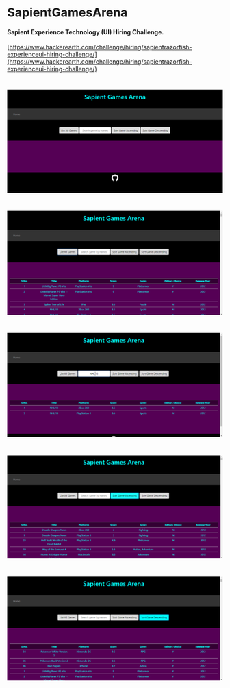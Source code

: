 # SapientGamesArena

#### Sapient Experience Technology (UI) Hiring Challenge.
[https://www.hackerearth.com/challenge/hiring/sapientrazorfish-experienceui-hiring-challenge/](https://www.hackerearth.com/challenge/hiring/sapientrazorfish-experienceui-hiring-challenge/)

#
![Home](https://raw.githubusercontent.com/Deepak5j/SapientGamesArena/master/Screenshots/1Home.PNG)
#
![Game List](https://raw.githubusercontent.com/Deepak5j/SapientGamesArena/master/Screenshots/2GameList1.PNG)
#
![Game Search](https://raw.githubusercontent.com/Deepak5j/SapientGamesArena/master/Screenshots/3SearchGame.PNG)
#
![Sort Asc](https://raw.githubusercontent.com/Deepak5j/SapientGamesArena/master/Screenshots/4SortAsc.PNG)
#
![Sort Desc](https://raw.githubusercontent.com/Deepak5j/SapientGamesArena/master/Screenshots/4SortDesc.PNG)
